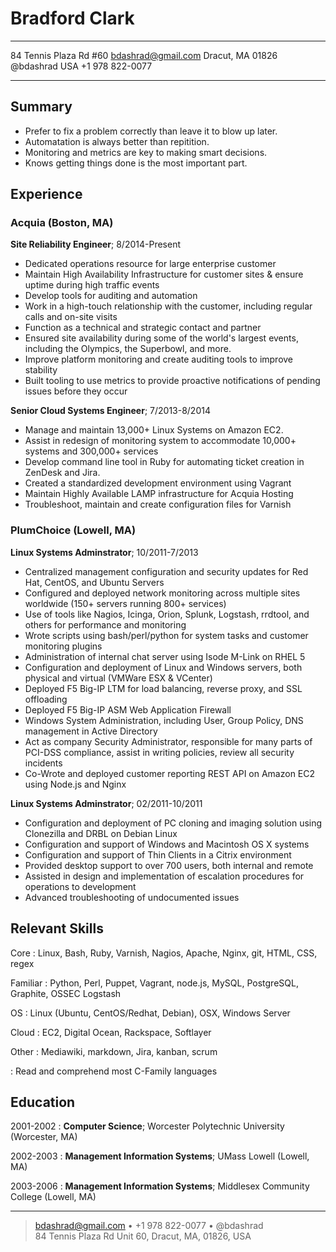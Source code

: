 Bradford Clark
==============

-----------------------      -----------------------
84 Tennis Plaza Rd #60            bdashrad@gmail.com
Dracut, MA 01826                           @bdashrad
USA                                  +1 978 822-0077
-----------------------      -----------------------

Summary
-------
* Prefer to fix a problem correctly than leave it to blow up later.
* Automatation is always better than repitition.
* Monitoring and metrics are key to making smart decisions.
* Knows getting things done is the most important part.

Experience
----------

### Acquia (Boston, MA)
**Site Reliability Engineer**; 8/2014-Present

  * Dedicated operations resource for large enterprise customer
  * Maintain High Availability Infrastructure for customer sites & ensure uptime
    during high traffic events
  * Develop tools for auditing and automation
  * Work in a high-touch relationship with the customer, including regular calls
    and on-site visits
  * Function as a technical and strategic contact and partner
  * Ensured site availability during some of the world's largest events, including
    the Olympics, the Superbowl, and more.
  * Improve platform monitoring and create auditing tools to improve stability
  * Built tooling to use metrics to provide proactive notifications of pending
    issues before they occur

**Senior Cloud Systems Engineer**; 7/2013-8/2014

  * Manage and maintain 13,000+ Linux Systems on Amazon EC2.
  * Assist in redesign of monitoring system to accommodate 10,000+ systems and
    300,000+ services
  * Develop command line tool in Ruby for automating ticket creation in ZenDesk
    and Jira.
  * Created a standardized development environment using Vagrant
  * Maintain Highly Available LAMP infrastructure for Acquia Hosting
  * Troubleshoot, maintain and create configuration files for Varnish

### PlumChoice (Lowell, MA)
**Linux Systems Adminstrator**; 10/2011-7/2013

  * Centralized management configuration and security updates for Red Hat,
    CentOS, and Ubuntu Servers
  * Configured and deployed network monitoring across multiple sites worldwide
    (150+ servers running 800+ services)
  * Use of tools like Nagios, Icinga, Orion, Splunk, Logstash, rrdtool, and others
    for performance and monitoring
  * Wrote scripts using bash/perl/python for system tasks and customer monitoring
    plugins
  * Administration of internal chat server using Isode M-Link on RHEL 5
  * Configuration and deployment of Linux and Windows servers, both physical and
    virtual (VMWare ESX & VCenter)
  * Deployed F5 Big-IP LTM for load balancing, reverse proxy, and SSL offloading
  * Deployed F5 Big-IP ASM Web Application Firewall
  * Windows System Administration, including User, Group Policy, DNS management in
    Active Directory
  * Act as company Security Administrator, responsible for many parts of PCI-DSS
    compliance, assist in writing policies, review all security incidents
  * Co-Wrote and deployed customer reporting REST API on Amazon EC2 using Node.js
  and Nginx

**Linux Systems Adminstrator**; 02/2011-10/2011

  * Configuration and deployment of PC cloning and imaging solution using
    Clonezilla and DRBL on Debian Linux
  * Configuration and support of Windows and Macintosh OS X systems
  * Configuration and support of Thin Clients in a Citrix environment
  * Provided desktop support to over 700 users, both internal and remote
  * Assisted in design and implementation of escalation procedures for
    operations to development
  * Advanced troubleshooting of undocumented issues

Relevant Skills
---------------

Core
:   Linux, Bash, Ruby, Varnish, Nagios, Apache, Nginx, git, HTML, CSS, regex

Familiar
:   Python, Perl, Puppet, Vagrant, node.js, MySQL, PostgreSQL, Graphite, OSSEC
    Logstash

OS
:   Linux (Ubuntu, CentOS/Redhat, Debian), OSX, Windows Server

Cloud
:   EC2, Digital Ocean, Rackspace, Softlayer

Other
:   Mediawiki, markdown, Jira, kanban, scrum 

:   Read and comprehend most C-Family languages

Education
---------

2001-2002
:   **Computer Science**; Worcester Polytechnic University (Worcester, MA)

2002-2003
:   **Management Information Systems**; UMass Lowell (Lowell, MA)

2003-2006
:   **Management Information Systems**; Middlesex Community College (Lowell, MA)

----

> <bdashrad@gmail.com> • +1 978 822-0077 • @bdashrad \
> 84 Tennis Plaza Rd Unit 60, Dracut, MA, 01826, USA
